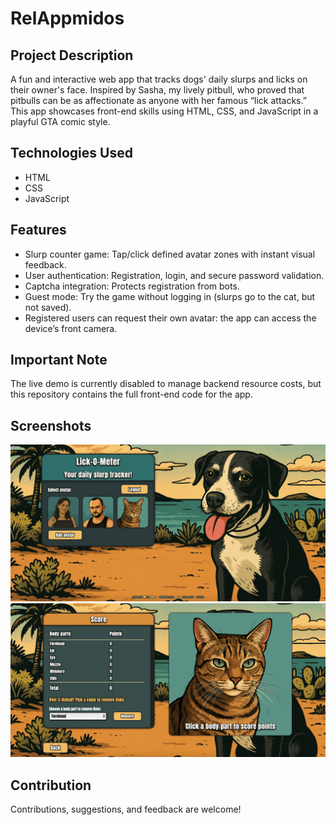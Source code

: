 # RelAppmidos

## Project Description
A fun and interactive web app that tracks dogs' daily slurps and licks on their owner's face. Inspired by Sasha, my lively pitbull, who proved that pitbulls can be as affectionate as anyone with her famous “lick attacks.” This app showcases front-end skills using HTML, CSS, and JavaScript in a playful GTA comic style.

## Technologies Used
- HTML  
- CSS  
- JavaScript  

## Features
- Slurp counter game: Tap/click defined avatar zones with instant visual feedback.
- User authentication: Registration, login, and secure password validation.
- Captcha integration: Protects registration from bots.
- Guest mode: Try the game without logging in (slurps go to the cat, but not saved).
- Registered users can request their own avatar: the app can access the device’s front camera.

## Important Note
The live demo is currently disabled to manage backend resource costs, but this repository contains the full front-end code for the app.

## Screenshots
![App Screenshot](./assets/img/screenshots/start.png)  
![App Screenshot](./assets/img/screenshots/pixie.png)  

## Contribution
Contributions, suggestions, and feedback are welcome!